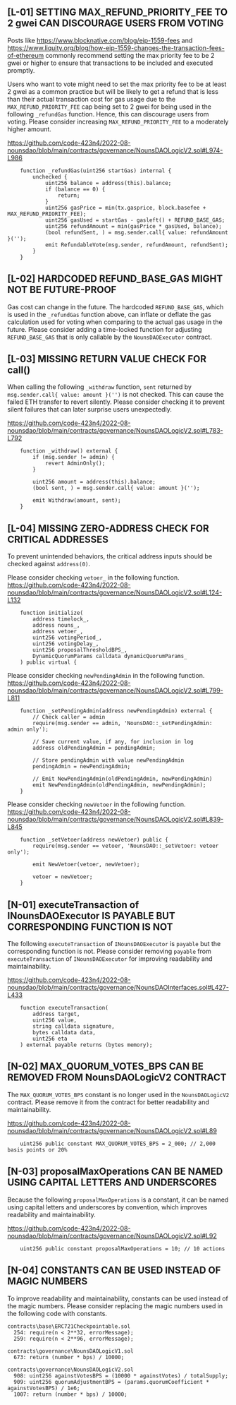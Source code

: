 ## [L-01] SETTING MAX_REFUND_PRIORITY_FEE TO 2 gwei CAN DISCOURAGE USERS FROM VOTING
Posts like https://www.blocknative.com/blog/eip-1559-fees and https://www.liquity.org/blog/how-eip-1559-changes-the-transaction-fees-of-ethereum commonly recommend setting the max priority fee to be 2 gwei or higher to ensure that transactions to be included and executed promptly.

Users who want to vote might need to set the max priority fee to be at least 2 gwei as a common practice but will be likely to get a refund that is less than their actual transaction cost for gas usage due to the `MAX_REFUND_PRIORITY_FEE` cap being set to 2 gwei for being used in the following `_refundGas` function. Hence, this can discourage users from voting. Please consider increasing `MAX_REFUND_PRIORITY_FEE` to a moderately higher amount.

https://github.com/code-423n4/2022-08-nounsdao/blob/main/contracts/governance/NounsDAOLogicV2.sol#L974-L986
```solidity
    function _refundGas(uint256 startGas) internal {
        unchecked {
            uint256 balance = address(this).balance;
            if (balance == 0) {
                return;
            }
            uint256 gasPrice = min(tx.gasprice, block.basefee + MAX_REFUND_PRIORITY_FEE);
            uint256 gasUsed = startGas - gasleft() + REFUND_BASE_GAS;
            uint256 refundAmount = min(gasPrice * gasUsed, balance);
            (bool refundSent, ) = msg.sender.call{ value: refundAmount }('');
            emit RefundableVote(msg.sender, refundAmount, refundSent);
        }
    }
```

## [L-02] HARDCODED REFUND_BASE_GAS MIGHT NOT BE FUTURE-PROOF
Gas cost can change in the future. The hardcoded `REFUND_BASE_GAS`, which is used in the `_refundGas` function above, can inflate or deflate the gas calculation used for voting when comparing to the actual gas usage in the future. Please consider adding a time-locked function for adjusting `REFUND_BASE_GAS` that is only callable by the `NounsDAOExecutor` contract.

## [L-03] MISSING RETURN VALUE CHECK FOR call()
When calling the following `_withdraw` function, `sent` returned by `msg.sender.call{ value: amount }('')` is not checked. This can cause the failed ETH transfer to revert silently. Please consider checking it to prevent silent failures that can later surprise users unexpectedly.

https://github.com/code-423n4/2022-08-nounsdao/blob/main/contracts/governance/NounsDAOLogicV2.sol#L783-L792
```solidity
    function _withdraw() external {
        if (msg.sender != admin) {
            revert AdminOnly();
        }

        uint256 amount = address(this).balance;
        (bool sent, ) = msg.sender.call{ value: amount }('');

        emit Withdraw(amount, sent);
    }
```

## [L-04] MISSING ZERO-ADDRESS CHECK FOR CRITICAL ADDRESSES
To prevent unintended behaviors, the critical address inputs should be checked against `address(0)`. 

Please consider checking `vetoer_` in the following function.
https://github.com/code-423n4/2022-08-nounsdao/blob/main/contracts/governance/NounsDAOLogicV2.sol#L124-L132
```solidity
    function initialize(
        address timelock_,
        address nouns_,
        address vetoer_,
        uint256 votingPeriod_,
        uint256 votingDelay_,
        uint256 proposalThresholdBPS_,
        DynamicQuorumParams calldata dynamicQuorumParams_
    ) public virtual {
```

Please consider checking `newPendingAdmin` in the following function.
https://github.com/code-423n4/2022-08-nounsdao/blob/main/contracts/governance/NounsDAOLogicV2.sol#L799-L811
```solidity
    function _setPendingAdmin(address newPendingAdmin) external {
        // Check caller = admin
        require(msg.sender == admin, 'NounsDAO::_setPendingAdmin: admin only');

        // Save current value, if any, for inclusion in log
        address oldPendingAdmin = pendingAdmin;

        // Store pendingAdmin with value newPendingAdmin
        pendingAdmin = newPendingAdmin;

        // Emit NewPendingAdmin(oldPendingAdmin, newPendingAdmin)
        emit NewPendingAdmin(oldPendingAdmin, newPendingAdmin);
    }
```

Please consider checking `newVetoer` in the following function.
https://github.com/code-423n4/2022-08-nounsdao/blob/main/contracts/governance/NounsDAOLogicV2.sol#L839-L845
```solidity
    function _setVetoer(address newVetoer) public {
        require(msg.sender == vetoer, 'NounsDAO::_setVetoer: vetoer only');

        emit NewVetoer(vetoer, newVetoer);

        vetoer = newVetoer;
    }
```

## [N-01] executeTransaction of INounsDAOExecutor IS PAYABLE BUT CORRESPONDING FUNCTION IS NOT
The following `executeTransaction` of `INounsDAOExecutor` is `payable` but the corresponding function is not. Please consider removing `payable` from `executeTransaction` of `INounsDAOExecutor` for improving readability and maintainability.

https://github.com/code-423n4/2022-08-nounsdao/blob/main/contracts/governance/NounsDAOInterfaces.sol#L427-L433
```solidity
    function executeTransaction(
        address target,
        uint256 value,
        string calldata signature,
        bytes calldata data,
        uint256 eta
    ) external payable returns (bytes memory);
```

## [N-02] MAX_QUORUM_VOTES_BPS CAN BE REMOVED FROM NounsDAOLogicV2 CONTRACT
The `MAX_QUORUM_VOTES_BPS` constant is no longer used in the `NounsDAOLogicV2` contract. Please remove it from the contract for better readability and maintainability.

https://github.com/code-423n4/2022-08-nounsdao/blob/main/contracts/governance/NounsDAOLogicV2.sol#L89
```solidity
    uint256 public constant MAX_QUORUM_VOTES_BPS = 2_000; // 2,000 basis points or 20%
```

## [N-03] proposalMaxOperations CAN BE NAMED USING CAPITAL LETTERS AND UNDERSCORES
Because the following `proposalMaxOperations` is a constant, it can be named using capital letters and underscores by convention, which improves readability and maintainability.

https://github.com/code-423n4/2022-08-nounsdao/blob/main/contracts/governance/NounsDAOLogicV2.sol#L92
```
    uint256 public constant proposalMaxOperations = 10; // 10 actions
```

## [N-04] CONSTANTS CAN BE USED INSTEAD OF MAGIC NUMBERS
To improve readability and maintainability, constants can be used instead of the magic numbers. Please consider replacing the magic numbers used in the following code with constants.
```solidity
contracts\base\ERC721Checkpointable.sol
  254: require(n < 2**32, errorMessage); 
  259: require(n < 2**96, errorMessage); 

contracts\governance\NounsDAOLogicV1.sol
  673: return (number * bps) / 10000;

contracts\governance\NounsDAOLogicV2.sol
  908: uint256 againstVotesBPS = (10000 * againstVotes) / totalSupply;
  909: uint256 quorumAdjustmentBPS = (params.quorumCoefficient * againstVotesBPS) / 1e6;
  1007: return (number * bps) / 10000;
```